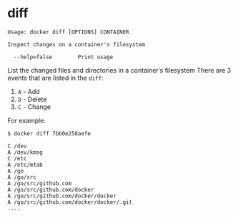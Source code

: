 <!--[metadata]>
+++
title = "diff"
description = "The diff command description and usage"
keywords = ["list, changed, files, container"]
[menu.engine]
parent = "smn_cli"
+++
<![end-metadata]-->

# diff

    Usage: docker diff [OPTIONS] CONTAINER

    Inspect changes on a container's filesystem

      --help=false        Print usage

List the changed files and directories in a container᾿s filesystem
 There are 3 events that are listed in the `diff`:

1. `A` - Add
2. `D` - Delete
3. `C` - Change

For example:

    $ docker diff 7bb0e258aefe

    C /dev
    A /dev/kmsg
    C /etc
    A /etc/mtab
    A /go
    A /go/src
    A /go/src/github.com
    A /go/src/github.com/docker
    A /go/src/github.com/docker/docker
    A /go/src/github.com/docker/docker/.git
    ....
